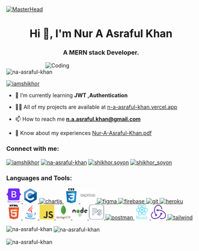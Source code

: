 [![MasterHead](https://developers.giphy.com/branch/master/static/api-512d36c09662682717108a38bbb5c57d.gif)](https://n-a-asraful-khan.vercel.app/)

<h1 align="center">Hi 👋, I'm Nur A Asraful Khan</h1>
<h3 align="center">A MERN stack Developer.</h3>

<img align="right" alt="Coding" width="400" src="https://img.freepik.com/free-vector/programming-concept-illustration_114360-1213.jpg?t=st=1716029291~exp=1716032891~hmac=f33d03d8d6c414f3a200d1ff01b785da2099438ed8fa58153455bb28dda1b668&w=740"/>

<p align="left"> <img src="https://komarev.com/ghpvc/?username=na-asraful-khan&label=Profile%20views&color=0e75b6&style=flat" alt="na-asraful-khan" /> </p>

<p align="left"> <a href="https://twitter.com/iamshikhor" target="blank"><img src="https://img.shields.io/twitter/follow/iamshikhor?logo=twitter&style=for-the-badge" alt="iamshikhor" /></a> </p>

- 🌱 I’m currently learning **JWT ,Authentication**

- 👨‍💻 All of my projects are available at [n-a-asraful-khan.vercel.app](https://n-a-asraful-khan.vercel.app/)

- 📫 How to reach me **n.a.asraful.khan@gmail.com**

- 📄 Know about my experiences [Nur-A-Asraful-Khan.pdf](https://github.com/NA-Asraful-Khan/N.A.Asraful.Khan/raw/main/src/img/resume/Nur-A-Asraful-Khan.pdf)

<h3 align="left">Connect with me:</h3>
<p align="left">
<a href="https://twitter.com/iamshikhor" target="blank"><img align="center" src="https://raw.githubusercontent.com/rahuldkjain/github-profile-readme-generator/master/src/images/icons/Social/twitter.svg" alt="iamshikhor" height="30" width="40" /></a>
<a href="https://linkedin.com/in/na-asraful-khan" target="blank"><img align="center" src="https://raw.githubusercontent.com/rahuldkjain/github-profile-readme-generator/master/src/images/icons/Social/linked-in-alt.svg" alt="na-asraful-khan" height="30" width="40" /></a>
<a href="https://fb.com/shikhor.soyon" target="blank"><img align="center" src="https://raw.githubusercontent.com/rahuldkjain/github-profile-readme-generator/master/src/images/icons/Social/facebook.svg" alt="shikhor.soyon" height="30" width="40" /></a>
<a href="https://instagram.com/shikhor_soyon" target="blank"><img align="center" src="https://raw.githubusercontent.com/rahuldkjain/github-profile-readme-generator/master/src/images/icons/Social/instagram.svg" alt="shikhor_soyon" height="30" width="40" /></a>
</p>

<h3 align="left">Languages and Tools:</h3>
<p align="left"> <a href="https://getbootstrap.com" target="_blank" rel="noreferrer"> <img src="https://raw.githubusercontent.com/devicons/devicon/master/icons/bootstrap/bootstrap-plain-wordmark.svg" alt="bootstrap" width="40" height="40"/> </a> <a href="https://www.cprogramming.com/" target="_blank" rel="noreferrer"> <img src="https://raw.githubusercontent.com/devicons/devicon/master/icons/c/c-original.svg" alt="c" width="40" height="40"/> </a> <a href="https://www.chartjs.org" target="_blank" rel="noreferrer"> <img src="https://www.chartjs.org/media/logo-title.svg" alt="chartjs" width="40" height="40"/> </a> <a href="https://www.w3schools.com/css/" target="_blank" rel="noreferrer"> <img src="https://raw.githubusercontent.com/devicons/devicon/master/icons/css3/css3-original-wordmark.svg" alt="css3" width="40" height="40"/> </a> <a href="https://expressjs.com" target="_blank" rel="noreferrer"> <img src="https://raw.githubusercontent.com/devicons/devicon/master/icons/express/express-original-wordmark.svg" alt="express" width="40" height="40"/> </a> <a href="https://www.figma.com/" target="_blank" rel="noreferrer"> <img src="https://www.vectorlogo.zone/logos/figma/figma-icon.svg" alt="figma" width="40" height="40"/> </a> <a href="https://firebase.google.com/" target="_blank" rel="noreferrer"> <img src="https://www.vectorlogo.zone/logos/firebase/firebase-icon.svg" alt="firebase" width="40" height="40"/> </a> <a href="https://git-scm.com/" target="_blank" rel="noreferrer"> <img src="https://www.vectorlogo.zone/logos/git-scm/git-scm-icon.svg" alt="git" width="40" height="40"/> </a> <a href="https://heroku.com" target="_blank" rel="noreferrer"> <img src="https://www.vectorlogo.zone/logos/heroku/heroku-icon.svg" alt="heroku" width="40" height="40"/> </a> <a href="https://www.w3.org/html/" target="_blank" rel="noreferrer"> <img src="https://raw.githubusercontent.com/devicons/devicon/master/icons/html5/html5-original-wordmark.svg" alt="html5" width="40" height="40"/> </a> <a href="https://www.java.com" target="_blank" rel="noreferrer"> <img src="https://raw.githubusercontent.com/devicons/devicon/master/icons/java/java-original.svg" alt="java" width="40" height="40"/> </a> <a href="https://developer.mozilla.org/en-US/docs/Web/JavaScript" target="_blank" rel="noreferrer"> <img src="https://raw.githubusercontent.com/devicons/devicon/master/icons/javascript/javascript-original.svg" alt="javascript" width="40" height="40"/> </a> <a href="https://www.mongodb.com/" target="_blank" rel="noreferrer"> <img src="https://raw.githubusercontent.com/devicons/devicon/master/icons/mongodb/mongodb-original-wordmark.svg" alt="mongodb" width="40" height="40"/> </a> <a href="https://nodejs.org" target="_blank" rel="noreferrer"> <img src="https://raw.githubusercontent.com/devicons/devicon/master/icons/nodejs/nodejs-original-wordmark.svg" alt="nodejs" width="40" height="40"/> </a> <a href="https://www.photoshop.com/en" target="_blank" rel="noreferrer"> <img src="https://raw.githubusercontent.com/devicons/devicon/master/icons/photoshop/photoshop-line.svg" alt="photoshop" width="40" height="40"/> </a> <a href="https://postman.com" target="_blank" rel="noreferrer"> <img src="https://www.vectorlogo.zone/logos/getpostman/getpostman-icon.svg" alt="postman" width="40" height="40"/> </a> <a href="https://reactjs.org/" target="_blank" rel="noreferrer"> <img src="https://raw.githubusercontent.com/devicons/devicon/master/icons/react/react-original-wordmark.svg" alt="react" width="40" height="40"/> </a> <a href="https://redux.js.org" target="_blank" rel="noreferrer"> <img src="https://raw.githubusercontent.com/devicons/devicon/master/icons/redux/redux-original.svg" alt="redux" width="40" height="40"/> </a> <a href="https://tailwindcss.com/" target="_blank" rel="noreferrer"> <img src="https://www.vectorlogo.zone/logos/tailwindcss/tailwindcss-icon.svg" alt="tailwind" width="40" height="40"/> </a> </p>

<p><img align="left" src="https://github-readme-stats.vercel.app/api/top-langs?username=na-asraful-khan&show_icons=true&locale=en&layout=compact" alt="na-asraful-khan" /></p>

<p>&nbsp;<img align="center" src="https://github-readme-stats.vercel.app/api?username=na-asraful-khan&show_icons=true&locale=en" alt="na-asraful-khan" /></p>

<p><img align="center" src="https://github-readme-streak-stats.herokuapp.com/?user=na-asraful-khan&" alt="na-asraful-khan" /></p>
